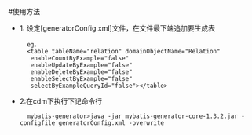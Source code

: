 #使用方法
* 1:
设定[generatorConfig.xml]文件，在文件最下端追加要生成表
		
		eg。
		<table tableName="relation" domainObjectName="Relation"
		 enableCountByExample="false" 
		 enableUpdateByExample="false" 
		 enableDeleteByExample="false" 
		 enableSelectByExample="false" 
		 selectByExampleQueryId="false"></table>

* 2:在cdm下执行下记命令行
	
		mybatis-generator>java -jar mybatis-generator-core-1.3.2.jar -configfile generatorConfig.xml -overwrite
